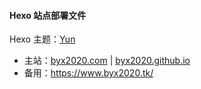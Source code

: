 #### Hexo 站点部署文件

Hexo 主题：[Yun](https://github.com/YunYouJun/hexo-theme-yun/)

- 主站：[byx2020.com](https://www.byx2020.com/) | [byx2020.github.io](https://byx2020.github.io/)
- 备用：<https://www.byx2020.tk/>

